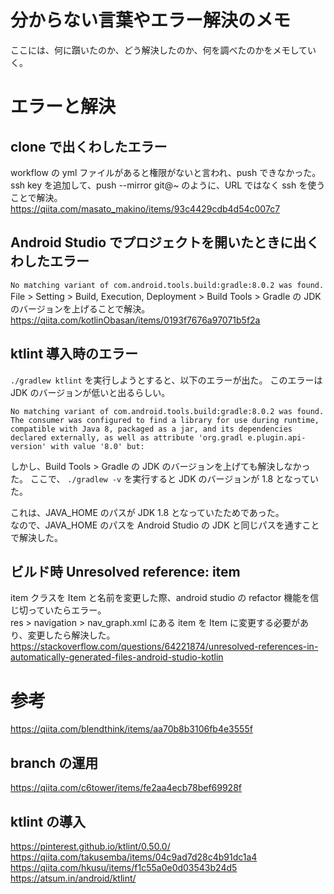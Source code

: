 # 分からない言葉やエラー解決のメモ
ここには、何に躓いたのか、どう解決したのか、何を調べたのかをメモしていく。

# エラーと解決

## clone で出くわしたエラー
workflow の yml ファイルがあると権限がないと言われ、push できなかった。  
ssh key を追加して、push --mirror git@~ のように、URL ではなく ssh を使うことで解決。  
https://qiita.com/masato_makino/items/93c4429cdb4d54c007c7


## Android Studio でプロジェクトを開いたときに出くわしたエラー
`No matching variant of com.android.tools.build:gradle:8.0.2 was found.`  
File > Setting > Build, Execution, Deployment > Build Tools > Gradle の JDK のバージョンを上げることで解決。  
https://qiita.com/kotlinObasan/items/0193f7676a97071b5f2a

## ktlint 導入時のエラー
`./gradlew ktlint` を実行しようとすると、以下のエラーが出た。
このエラーは JDK のバージョンが低いと出るらしい。
```
No matching variant of com.android.tools.build:gradle:8.0.2 was found. The consumer was configured to find a library for use during runtime, compatible with Java 8, packaged as a jar, and its dependencies declared externally, as well as attribute 'org.gradl e.plugin.api-version' with value '8.0' but:
```

しかし、Build Tools > Gradle の JDK のバージョンを上げても解決しなかった。
ここで、 `./gradlew -v` を実行すると JDK のバージョンが 1.8 となっていた。

これは、JAVA_HOME のパスが JDK 1.8 となっていたためであった。  
なので、JAVA_HOME のパスを Android Studio の JDK と同じパスを通すことで解決した。  

## ビルド時 Unresolved reference: item
item クラスを Item と名前を変更した際、android studio の refactor 機能を信じ切っていたらエラー。  
res > navigation > nav_graph.xml にある item を Item に変更する必要があり、変更したら解決した。  
https://stackoverflow.com/questions/64221874/unresolved-references-in-automatically-generated-files-android-studio-kotlin


# 参考
https://qiita.com/blendthink/items/aa70b8b3106fb4e3555f

## branch の運用
https://qiita.com/c6tower/items/fe2aa4ecb78bef69928f

## ktlint の導入
https://pinterest.github.io/ktlint/0.50.0/
https://qiita.com/takusemba/items/04c9ad7d28c4b91dc1a4
https://qiita.com/hkusu/items/f1c55a0e0d03543b24d5
https://atsum.in/android/ktlint/
